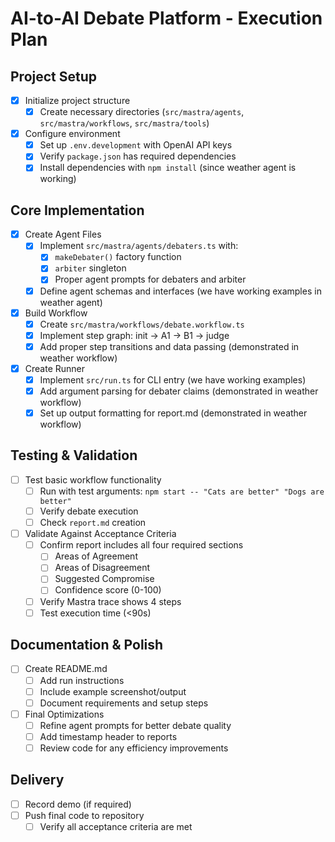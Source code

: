 # AI-to-AI Debate Platform - Execution Plan

## Project Setup
- [x] Initialize project structure
  - [x] Create necessary directories (`src/mastra/agents`, `src/mastra/workflows`, `src/mastra/tools`)
- [x] Configure environment
  - [x] Set up `.env.development` with OpenAI API keys
  - [x] Verify `package.json` has required dependencies
  - [x] Install dependencies with `npm install` (since weather agent is working)

## Core Implementation
- [x] Create Agent Files
  - [x] Implement `src/mastra/agents/debaters.ts` with:
    - [x] `makeDebater()` factory function
    - [x] `arbiter` singleton
    - [x] Proper agent prompts for debaters and arbiter
  - [x] Define agent schemas and interfaces (we have working examples in weather agent)

- [x] Build Workflow
  - [x] Create `src/mastra/workflows/debate.workflow.ts`
  - [x] Implement step graph: init → A1 → B1 → judge
  - [x] Add proper step transitions and data passing (demonstrated in weather workflow)

- [x] Create Runner
  - [x] Implement `src/run.ts` for CLI entry (we have working examples)
  - [x] Add argument parsing for debater claims (demonstrated in weather workflow)
  - [x] Set up output formatting for report.md (demonstrated in weather workflow)

## Testing & Validation
- [ ] Test basic workflow functionality
  - [ ] Run with test arguments: `npm start -- "Cats are better" "Dogs are better"`
  - [ ] Verify debate execution
  - [ ] Check `report.md` creation

- [ ] Validate Against Acceptance Criteria
  - [ ] Confirm report includes all four required sections
    - [ ] Areas of Agreement
    - [ ] Areas of Disagreement
    - [ ] Suggested Compromise
    - [ ] Confidence score (0-100)
  - [ ] Verify Mastra trace shows 4 steps
  - [ ] Test execution time (<90s)

## Documentation & Polish
- [ ] Create README.md
  - [ ] Add run instructions
  - [ ] Include example screenshot/output
  - [ ] Document requirements and setup steps

- [ ] Final Optimizations
  - [ ] Refine agent prompts for better debate quality
  - [ ] Add timestamp header to reports
  - [ ] Review code for any efficiency improvements

## Delivery
- [ ] Record demo (if required)
- [ ] Push final code to repository
  - [ ] Verify all acceptance criteria are met